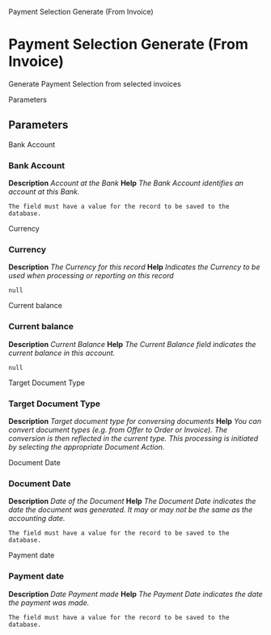 
Payment Selection Generate (From Invoice)
# Payment Selection Generate (From Invoice)


Generate Payment Selection from selected invoices

Parameters
## Parameters


Bank Account
### Bank Account

**Description**
 *Account at the Bank*
**Help**
 *The Bank Account identifies an account at this Bank.*

```
The field must have a value for the record to be saved to the database.
```
Currency
### Currency

**Description**
 *The Currency for this record*
**Help**
 *Indicates the Currency to be used when processing or reporting on this record*

```
null
```
Current balance
### Current balance

**Description**
 *Current Balance*
**Help**
 *The Current Balance field indicates the current balance in this account.*

```
null
```
Target Document Type
### Target Document Type

**Description**
 *Target document type for conversing documents*
**Help**
 *You can convert document types (e.g. from Offer to Order or Invoice).  The conversion is then reflected in the current type.  This processing is initiated by selecting the appropriate Document Action.*

Document Date
### Document Date

**Description**
 *Date of the Document*
**Help**
 *The Document Date indicates the date the document was generated.  It may or may not be the same as the accounting date.*

```
The field must have a value for the record to be saved to the database.
```
Payment date
### Payment date

**Description**
 *Date Payment made*
**Help**
 *The Payment Date indicates the date the payment was made.*

```
The field must have a value for the record to be saved to the database.
```
